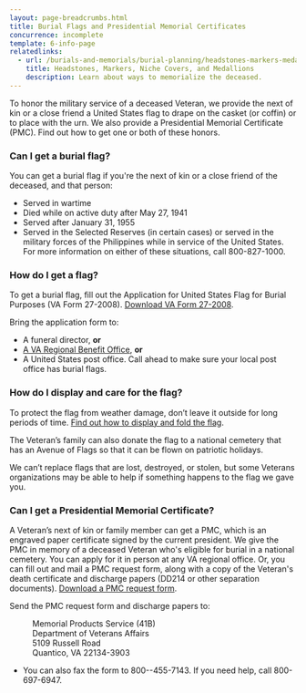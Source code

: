 ```yaml
---
layout: page-breadcrumbs.html
title: Burial Flags and Presidential Memorial Certificates
concurrence: incomplete
template: 6-info-page
relatedlinks:
  - url: /burials-and-memorials/burial-planning/headstones-markers-medallions/
    title: Headstones, Markers, Niche Covers, and Medallions
    description: Learn about ways to memorialize the deceased.
---
```



To honor the military service of a deceased Veteran, we provide the next of kin or a close friend a United States flag to drape on the casket (or coffin) or to place with the urn. We also provide a Presidential Memorial Certificate (PMC). Find out how to get one or both of these honors. 

### Can I get a burial flag?

You can get a burial flag if you're the next of kin or a close friend of the deceased, and that person: 
- Served in wartime
- Died while on active duty after May 27, 1941
- Served after January 31, 1955
- Served in the Selected Reserves (in certain cases) or served in the military forces of the Philippines while in service of the United States. For more information on either of these situations, call <span class="tel">800-827-1000</span>.
<!-- Served in peacetime and left military service before June 27, 1950-->

### How do I get a flag?

To get a burial flag, fill out the Application for United States Flag for Burial Purposes (VA Form 27-2008). [Download VA Form 27-2008](http://www.vba.va.gov/pubs/forms/VBA-27-2008-ARE.pdf).

Bring the application form to: 
- A funeral director, **or**
- [A VA Regional Benefit Office](http://www.benefits.va.gov/benefits/offices.asp), **or** 
- A United States post office. Call ahead to make sure your local post office has burial flags.

### How do I display and care for the flag?

To protect the flag from weather damage, don’t leave it outside for long periods of time. [Find out how to display and fold the flag]( https://www.legion.org/flag/questions-answers/91522/how-flag-be-displayed-fully-open-or-half-open-casket).

The Veteran’s family can also donate the flag to a national cemetery that has an Avenue of Flags so that it can be flown on patriotic holidays.

We can’t replace flags that are lost, destroyed, or stolen, but some Veterans organizations may be able to help if something happens to the flag we gave you.

<div class="call-out" markdown="0">

### Can I get a Presidential Memorial Certificate?

A Veteran’s next of kin or family member can get a PMC, which is an engraved paper certificate signed by the current president. We give the PMC in memory of a deceased Veteran who's eligible for burial in a national cemetery. You can apply for it in person at any VA regional office. Or, you can fill out and mail a PMC request form, along with a copy of the Veteran's death certificate and discharge papers (DD214 or other separation documents). [Download a PMC request form](http://www.va.gov/vaforms/va/pdf/VA40-0247.pdf).

Send the PMC request form and discharge papers to: 

<dl class="va-address-block">
    <dd>Memorial Products Service (41B)</dd>
    <dd>Department of Veterans Affairs</dd>
    <dd>5109 Russell Road</dd>
    <dd>Quantico, VA 22134-3903</dd>
</dl>

  - You can also fax the form to <span class="tel">800--455-7143</span>. If you need help, call <span class="tel">800-697-6947</span>.

</div>

